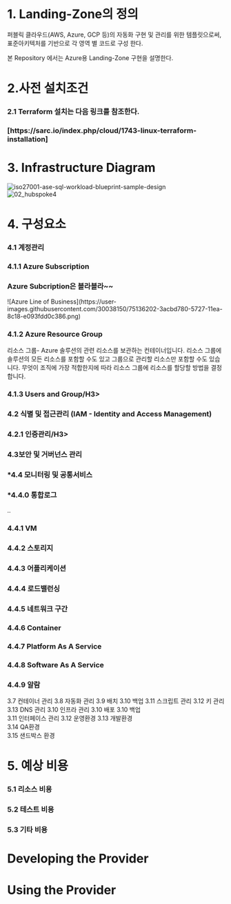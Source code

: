 # 1. Landing-Zone의 정의
퍼블릭 클라우드(AWS, Azure, GCP 등)의 자동화 구현 및 관리를 위한 템플릿으로써, 표준아키텍처를 기반으로 각 영역 별 코드로 구성 한다.

본 Repository 에서는 Azure용 Landing-Zone 구현을 설명한다.


# 2.사전 설치조건
<H3>2.1 Terraform 설치는 다음 링크를 참조한다.  </H3>  
<H3>[https://sarc.io/index.php/cloud/1743-linux-terraform-installation]</H3>    

# 3. Infrastructure Diagram  
![iso27001-ase-sql-workload-blueprint-sample-design](https://user-images.githubusercontent.com/30038150/75132423-32b96b00-571a-11ea-8c1a-0a0870720862.png)  
![02_hubspoke4](https://user-images.githubusercontent.com/30038150/75123212-d853e680-56e8-11ea-8c40-330ba8050592.png)  


# 4. 구성요소

<H3>4.1 계정관리</H3>  
<H3>4.1.1 Azure Subscription</H3>  
<H3>Azure Subcription은 블라블라~~   </H3>  
![Azure Line of Business](https://user-images.githubusercontent.com/30038150/75136202-3acbd780-5727-11ea-8c18-e093fdd0c386.png)  


<H3>4.1.2 Azure Resource Group</H3>  
리소스 그룹- Azure 솔루션의 관련 리소스를 보관하는 컨테이너입니다. 리소스 그룹에 솔루션의 모든 리소스를 포함할 수도 있고 그룹으로 관리할 리소스만 포함할 수도 있습니다. 무엇이 조직에 가장 적합한지에 따라 리소스 그룹에 리소스를 할당할 방법을 결정합니다.  

<H3>4.1.3 Users and Group/H3>    

<H3>4.2 식별 및 접근관리 (IAM - Identity and Access Management)</H3>  
<H3>4.2.1 인증관리/H3>  

<H3>4.3보안 및 거버넌스 관리</H3>  

<H3>*4.4 모니터링 및 공통서비스</H3>  
<H3>*4.4.0 통합로그</H3>  
..<H3>4.4.1 VM</H3> 
    <H3>4.4.2 스토리지</H3>  
    <H3>4.4.3 어플리케이션</H3>  
    <H3>4.4.4 로드밸런싱</H3>  
    <H3>4.4.5 네트워크 구간</H3>  
    <H3>4.4.6 Container</H3> 
    <H3>4.4.7 Platform As A Service</H3>  
    <H3>4.4.8 Software As A Service</H3>  
    <H3>4.4.9 알람</H3>  


3.7 컨테이너 관리
3.8 자동화 관리
3.9 배치
3.10 백업
3.11 스크립트 관리
3.12 키 관리
3.13 DNS 관리
3.10 인프라 관리
3.10 배포
3.10 백업  
3.11 인터페이스 관리
3.12 운영환경
3.13 개발환경  
3.14 QA환경  
3.15 샌드박스 환경  

# 5. 예상 비용
<H3>5.1 리소스 비용</H3>  
<H3>5.2 테스트 비용</H3>  
<H3>5.3 기타 비용</H3>  

# Developing the Provider


# Using the Provider
